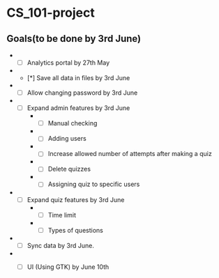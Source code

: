 # CS_101-project
## Goals(to be done by 3rd June)
* * [ ] Analytics portal by 27th May
* * [*] Save all data in files by 3rd June
* * [ ] Allow changing password by 3rd June
* * [ ] Expand admin features by 3rd June
    * * [ ] Manual checking
    * * [ ] Adding users
    * * [ ] Increase allowed number of attempts after making a quiz
    * * [ ] Delete quizzes
    * * [ ] Assigning quiz to specific users
* * [ ] Expand quiz features by 3rd June
    * * [ ] Time limit
    * * [ ] Types of questions 
* * [ ] Sync data by 3rd June.
* * [ ] UI (Using GTK) by June 10th

